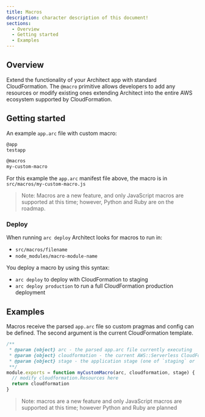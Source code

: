 ```yaml
---
title: Macros
description: character description of this document!
sections:
  - Overview
  - Getting started
  - Examples
---
```


## Overview

Extend the functionality of your Architect app with standard CloudFormation. The `@macro` primitive allows developers to add any resources or modify existing ones extending Architect into the entire AWS ecosystem supported by CloudFormation.

## Getting started

An example `app.arc` file with custom macro:

```bash
@app
testapp

@macros
my-custom-macro
```

For this example the `app.arc` manifest file above, the macro is in `src/macros/my-custom-macro.js`

> Note: Macros are a new feature, and only JavaScript macros are supported at this time; however, Python and Ruby are on the roadmap.

### Deploy

When running `arc deploy` Architect looks for macros to run in: 

- `src/macros/filename`
- `node_modules/macro-module-name`

You deploy a macro by using this syntax:

- `arc deploy` to deploy with CloudFormation to staging
- `arc deploy production` to run a full CloudFormation production deployment

## Examples

Macros receive the parsed `app.arc` file so custom pragmas and config can be defined. The second argument is the current CloudFormation template. 

```js
/**
 * @param {object} arc - the parsed app.arc file currently executing
 * @param {object} cloudformation - the current AWS::Serverless CloudFormation template
 * @param {object} stage - the application stage (one of `staging` or `production`)
 **/
module.exports = function myCustomMacro(arc, cloudformation, stage) {
  // modify cloudformation.Resources here
  return cloudformation
}
```
> Note: macros are a new feature and only JavaScript macros are supported at this time; however Python and Ruby are planned
